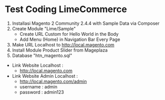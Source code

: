 # Test Coding LimeCommerce

1. Installasi Magento 2 Community 2.4.4 with Sample Data via Composer
2. Create Module "Lime/Sample"
    - Create URL Custom for Hello World in the Body
    - Add Menu (Home) in Navigation Bar Every Page
3. Make URL Localhost to http://local.magento.com
4. Install Module Product Slider from Mageplaza
5. Database "htn_magento.sql"

* Link Website Localhost :
  - http://local.magento.com
* Link Website Admin Localhost :
  - http://local.magento.com/admin
  - username : admin
  - password : admin123
